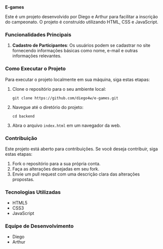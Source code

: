 **E-games**

Este é um projeto desenvolvido por Diego e Arthur para facilitar a inscrição do campeonato. O projeto é construído utilizando HTML, CSS e JavaScript.

### Funcionalidades Principais

1. **Cadastro de Participantes**: Os usuários podem se cadastrar no site fornecendo informações básicas como nome, e-mail e outras informações relevantes.

### Como Executar o Projeto

Para executar o projeto localmente em sua máquina, siga estas etapas:

1. Clone o repositório para o seu ambiente local:
   ```
   git clone https://github.com/diego4w/e-games.git
   ```

2. Navegue até o diretório do projeto:
   ```
   cd backend
   ```

3. Abra o arquivo `index.html` em um navegador da web.

### Contribuição

Este projeto está aberto para contribuições. Se você deseja contribuir, siga estas etapas:

1. Fork o repositório para a sua própria conta.
2. Faça as alterações desejadas em seu fork.
3. Envie um pull request com uma descrição clara das alterações propostas.

### Tecnologias Utilizadas

- HTML5
- CSS3
- JavaScript

### Equipe de Desenvolvimento

- Diego
- Arthur